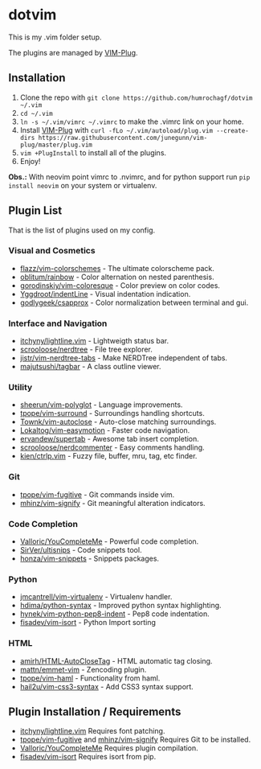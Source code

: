 # dotvim

This is my .vim folder setup.

The plugins are managed by [VIM-Plug](https://github.com/junegunn/vim-plug).

## Installation

1. Clone the repo with `git clone https://github.com/humrochagf/dotvim ~/.vim`
2. `cd ~/.vim`
3. `ln -s ~/.vim/vimrc ~/.vimrc` to make the .vimrc link on your home.
4. Install [VIM-Plug](https://github.com/junegunn/vim-plug) with `curl -fLo ~/.vim/autoload/plug.vim --create-dirs https://raw.githubusercontent.com/junegunn/vim-plug/master/plug.vim`
5. `vim +PlugInstall` to install all of the plugins.
6. Enjoy!

**Obs.:** With neovim point vimrc to .nvimrc, and for python support run `pip install neovim` on your system or virtualenv.

## Plugin List

That is the list of plugins used on my config.

### Visual and Cosmetics

* [flazz/vim-colorschemes](https://github.com/flazz/vim-colorschemes) - The ultimate colorscheme pack.
* [oblitum/rainbow](https://github.com/oblitum/rainbow) - Color alternation on nested parenthesis.
* [gorodinskiy/vim-coloresque](https://github.com/gorodinskiy/vim-coloresque) - Color preview on color codes.
* [Yggdroot/indentLine](https://github.com/Yggdroot/indentLine) - Visual indentation indication.
* [godlygeek/csapprox](https://github.com/godlygeek/csapprox) - Color normalization between terminal and gui.

### Interface and Navigation

* [itchyny/lightline.vim](https://github.com/itchyny/lightline.vim) - Lightweigth status bar.
* [scrooloose/nerdtree](https://github.com/scrooloose/nerdtree) - File tree explorer.
* [jistr/vim-nerdtree-tabs](https://github.com/jistr/vim-nerdtree-tabs) - Make NERDTree independent of tabs.
* [majutsushi/tagbar](https://github.com/majutsushi/tagbar) - A class outline viewer.

### Utility

* [sheerun/vim-polyglot](https://github.com/sheerun/vim-polyglot) - Language improvements.
* [tpope/vim-surround](https://github.com/tpope/vim-surround) - Surroundings handling shortcuts.
* [Townk/vim-autoclose](https://github.com/Townk/vim-autoclose) - Auto-close matching surroundings.
* [Lokaltog/vim-easymotion](https://github.com/Lokaltog/vim-easymotion) - Faster code navigation.
* [ervandew/supertab](https://github.com/ervandew/supertab) - Awesome tab insert completion.
* [scrooloose/nerdcommenter](https://github.com/scrooloose/nerdcommenter) - Easy comments handling.
* [kien/ctrlp.vim](https://github.com/kien/ctrlp.vim) - Fuzzy file, buffer, mru, tag, etc finder.

### Git

* [tpope/vim-fugitive](https://github.com/tpope/vim-fugitive) - Git commands inside vim.
* [mhinz/vim-signify](https://github.com/mhinz/vim-signify) - Git meaningful alteration indicators.

### Code Completion

* [Valloric/YouCompleteMe](https://github.com/Valloric/YouCompleteMe) - Powerful code completion.
* [SirVer/ultisnips](https://github.com/SirVer/ultisnips) - Code snippets tool.
* [honza/vim-snippets](https://github.com/honza/vim-snippets) - Snippets packages.

### Python

* [jmcantrell/vim-virtualenv](https://github.com/jmcantrell/vim-virtualenv) - Virtualenv handler.
* [hdima/python-syntax](https://github.com/hdima/python-syntax) - Improved python syntax highlighting.
* [hynek/vim-python-pep8-indent](https://github.com/hynek/vim-python-pep8-indent) - Pep8 code indentation.
* [fisadev/vim-isort](https://github.com/fisadev/vim-isort) - Python Import sorting

### HTML

* [amirh/HTML-AutoCloseTag](https://github.com/amirh/HTML-AutoCloseTag) - HTML automatic tag closing.
* [mattn/emmet-vim](https://github.com/mattn/emmet-vim) - Zencoding plugin.
* [tpope/vim-haml](https://github.com/tpope/vim-haml) - Functionality from haml.
* [hail2u/vim-css3-syntax](https://github.com/hail2u/vim-css3-syntax) - Add CSS3 syntax support.

## Plugin Installation / Requirements

* [itchyny/lightline.vim](https://github.com/itchyny/lightline.vim) Requires font patching.
* [tpope/vim-fugitive](https://github.com/tpope/vim-fugitive) and [mhinz/vim-signify](https://github.com/mhinz/vim-signify) Requires Git to be installed.
* [Valloric/YouCompleteMe](https://github.com/Valloric/YouCompleteMe) Requires plugin compilation.
* [fisadev/vim-isort](https://github.com/fisadev/vim-isort) Requires isort from pip.
